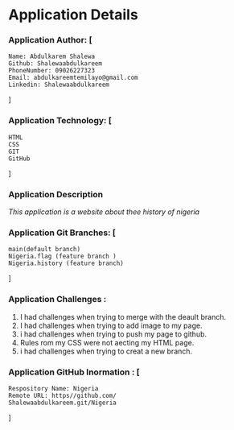 # Application Details
### Application Author: [
    Name: Abdulkarem Shalewa
    Github: Shalewaabdulkareem
    PhoneNumber: 09026227323
    Email: abdulkareemtemilayo@gmail.com
    Linkedin: Shalewaabdulkareem

]

### Application Technology: [
    HTML
    CSS
    GIT
    GitHub
]

### Application Description
*This application is a website about thee history of nigeria*

### Application Git Branches: [
    main(default branch)
    Nigeria.flag (feature branch )
    Nigeria.history (feature branch)
]

### Application Challenges :
1. I had challenges when trying to merge with the deault branch.
2. I had challenges when trying to add image to my page.
3. i had challenges when trying to push my page to github.
4. Rules rom my CSS were not aecting my HTML page.
5. i had challenges when trying to creat a new branch.

### Application GitHub Inormation : [
    Respository Name: Nigeria
    Remote URL: https//github.com/
    Shalewaabdulkareem.git/Nigeria
]